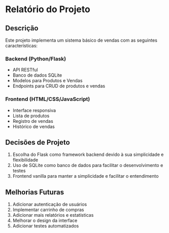 # Relatório do Projeto

## Descrição

Este projeto implementa um sistema básico de vendas com as seguintes características:

### Backend (Python/Flask)
- API RESTful
- Banco de dados SQLite
- Modelos para Produtos e Vendas
- Endpoints para CRUD de produtos e vendas

### Frontend (HTML/CSS/JavaScript)
- Interface responsiva
- Lista de produtos
- Registro de vendas
- Histórico de vendas

## Decisões de Projeto

1. Escolha do Flask como framework backend devido à sua simplicidade e flexibilidade
2. Uso de SQLite como banco de dados para facilitar o desenvolvimento e testes
3. Frontend vanilla para manter a simplicidade e facilitar o entendimento

## Melhorias Futuras

1. Adicionar autenticação de usuários
2. Implementar carrinho de compras
3. Adicionar mais relatórios e estatísticas
4. Melhorar o design da interface
5. Adicionar testes automatizados
